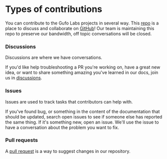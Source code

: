 # Types of contributions

You can contribute to the Gufo Labs projects in several way. This [repo][Repo] is a place
to discuss and collaborate on [GitHub][GitHub]! Our team is maintaining this repo
to preserve our bandwidth, off topic conversations will be closed.

### Discussions
Discussions are where we have conversations.

If you'd like help troubleshooting a PR you're working on, have a great new idea, or want to share something amazing you've learned in our docs, join us in [discussions][Discussions].

### Issues
Issues are used to track tasks that contributors can help with. 

If you've found bug, or something in the content of the documentation that should be updated,
search open issues to see if someone else has reported the same thing. If it's something new, open an issue. We'll use the issue to have a conversation about the problem you want to fix.

### Pull requests
A [pull request](https://docs.github.com/en/github/collaborating-with-issues-and-pull-requests/about-pull-requests) is a way to suggest changes in our repository.

[Repo]: https://github.com/gufolabs/gufo_http
[Discussions]: https://github.com/gufolabs/gufo_http/discussions/
[GitHub]: https://github.com/